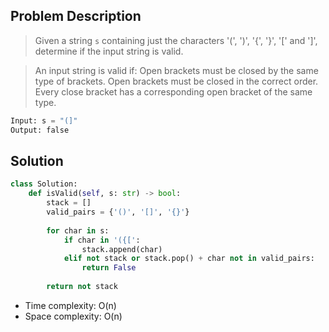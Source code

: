 ## Problem Description
> Given a string `s` containing just the characters '(', ')', '{', '}', '\[' and ']', determine if the input string is valid.

> An input string is valid if:
Open brackets must be closed by the same type of brackets.
Open brackets must be closed in the correct order.
Every close bracket has a corresponding open bracket of the same type.


```python
Input: s = "(]"
Output: false
```
## Solution

```python
class Solution:
    def isValid(self, s: str) -> bool:
        stack = []
        valid_pairs = {'()', '[]', '{}'}
      
        for char in s:
            if char in '({[':
                stack.append(char)
            elif not stack or stack.pop() + char not in valid_pairs:
                return False
				
        return not stack
```
- Time complexity: O(n)
- Space complexity: O(n)
